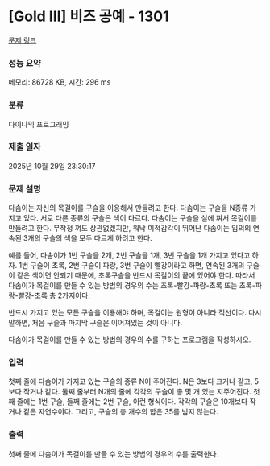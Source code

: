 # [Gold III] 비즈 공예 - 1301 

[문제 링크](https://www.acmicpc.net/problem/1301) 

### 성능 요약

메모리: 86728 KB, 시간: 296 ms

### 분류

다이나믹 프로그래밍

### 제출 일자

2025년 10월 29일 23:30:17

### 문제 설명

<p>다솜이는 자신의 목걸이를 구슬을 이용해서 만들려고 한다. 다솜이는 구슬을 N종류 가지고 있다. 서로 다른 종류의 구슬은 색이 다르다. 다솜이는 구슬을 실에 껴서 목걸이를 만들려고 한다. 무작정 껴도 상관없겠지만, 워낙 미적감각이 뛰어난 다솜이는 임의의 연속된 3개의 구슬의 색을 모두 다르게 하려고 한다.</p>

<p>예를 들어, 다솜이가 1번 구슬을 2개, 2번 구슬을 1개, 3번 구슬을 1개 가지고 있다고 하자. 1번 구슬이 초록, 2번 구슬이 파랑, 3번 구슬이 빨강이라고 하면, 연속된 3개의 구슬이 같은 색이면 안되기 때문에, 초록구슬을 반드시 목걸이의 끝에 있어야 한다. 따라서 다솜이가 목걸이를 만들 수 있는 방법의 경우의 수는 초록-빨강-파랑-초록 또는 초록-파랑-빨강-초록 총 2가지이다.</p>

<p>반드시 가지고 있는 모든 구슬을 이용해야 하며, 목걸이는 원형이 아니라 직선이다. 다시말하면, 처음 구슬과 마지막 구슬은 이어져있는 것이 아니다.</p>

<p>다솜이가 목걸이를 만들 수 있는 방법의 경우의 수를 구하는 프로그램을 작성하시오.</p>

### 입력 

 <p>첫째 줄에 다솜이가 가지고 있는 구슬의 종류 N이 주어진다. N은 3보다 크거나 같고, 5보다 작거나 같다. 둘째 줄부터 N개의 줄에 각각의 구슬이 총 몇 개 있는 지주어진다. 첫째 줄에는 1번 구슬, 둘째 줄에는 2번 구슬, 이런 형식이다. 각각의 구슬은 10개보다 작거나 같은 자연수이다. 그리고, 구슬의 총 개수의 합은 35를 넘지 않는다.</p>

### 출력 

 <p>첫째 줄에 다솜이가 목걸이를 만들 수 있는 방법의 경우의 수를 출력한다.</p>

